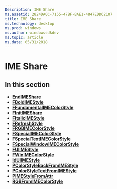 ```yaml
---
Description: IME Share
ms.assetid: 2824DA0C-7155-47BF-BAE1-4847EDD62107
title: IME Share
ms.technology: desktop
ms.prod: windows
ms.author: windowssdkdev
ms.topic: article
ms.date: 05/31/2018
---
```


# IME Share

## In this section

-   [**EndIMEShare**](endimeshare.md)
-   [**FBoldIMEStyle**](fboldimestyle.md)
-   [**FFundamentalIMEColorStyle**](ffundamentalimecolorstyle.md)
-   [**FInitIMEShare**](finitimeshare.md)
-   [**FItalicIMEStyle**](fitalicimestyle.md)
-   [**FRefreshStyle**](frefreshstyle.md)
-   [**FRGBIMEColorStyle**](frgbimecolorstyle.md)
-   [**FSpecialIMEColorStyle**](fspecialimecolorstyle.md)
-   [**FSpecialTextIMEColorStyle**](fspecialtextimecolorstyle.md)
-   [**FSpecialWindowIMEColorStyle**](fspecialwindowimecolorstyle.md)
-   [**FUlIMEStyle**](fulimestyle.md)
-   [**FWinIMEColorStyle**](fwinimecolorstyle.md)
-   [**IdUlIMEStyle**](idulimestyle.md)
-   [**PColorStyleBackFromIMEStyle**](pcolorstylebackfromimestyle.md)
-   [**PColorStyleTextFromIMEStyle**](pcolorstyletextfromimestyle.md)
-   [**PIMEStyleFromAttr**](pimestylefromattr.md)
-   [**RGBFromIMEColorStyle**](rgbfromimecolorstyle.md)

 

 



